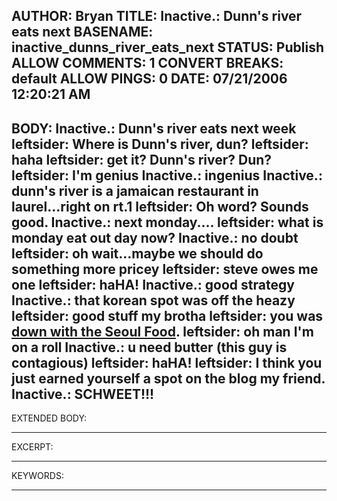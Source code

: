 AUTHOR: Bryan
TITLE: Inactive.: Dunn's river eats next
BASENAME: inactive_dunns_river_eats_next
STATUS: Publish
ALLOW COMMENTS: 1
CONVERT BREAKS: __default__
ALLOW PINGS: 0
DATE: 07/21/2006 12:20:21 AM
-----
BODY:
Inactive.: Dunn's river eats next week
leftsider: Where is Dunn's river, dun?
leftsider: haha
leftsider: get it? Dunn's river? Dun?
leftsider: I'm genius
Inactive.: ingenius
Inactive.: dunn's river is a jamaican restaurant in laurel...right on rt.1
leftsider: Oh word? Sounds good.
Inactive.: next monday....
leftsider: what is monday eat out day now?
Inactive.: no doubt
leftsider: oh wait...maybe we should do something more pricey
leftsider: steve owes me one
leftsider: haHA!
Inactive.: good strategy
Inactive.: that korean spot was off the heazy
leftsider: good stuff my brotha
leftsider: you was <a href="http://www.leftsider.com/leftsider/archives/2006/02/koreansjust_lik.htm">down with the Seoul Food</a>.
leftsider: oh man I'm on a roll
Inactive.: u need butter (this guy is contagious)
leftsider: haHA!
leftsider: I think you just earned yourself a spot on the blog my friend.
Inactive.: SCHWEET!!!
-----
EXTENDED BODY:

-----
EXCERPT:

-----
KEYWORDS:

-----


